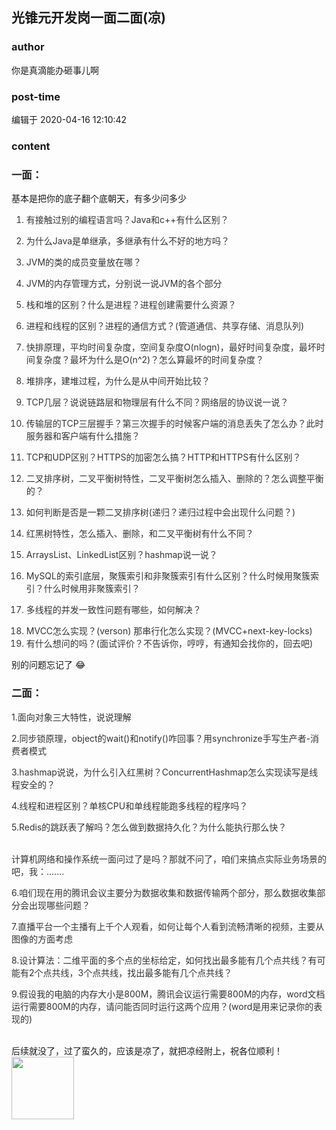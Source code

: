 ## 光锥元开发岗一面二面(凉)
### author 
你是真滴能办砸事儿啊
### post-time 

编辑于  2020-04-16 12:10:42
### content 
<div class="post-topic-des nc-post-content">
 <div>
  <h3>
   <strong>
    一面：
   </strong>
  </h3>
 </div>
 <div>
  基本是把你的底子翻个底朝天，有多少问多少
 </div>
 <div>
  <ol style="color: rgb(51,51,51);font-weight: 400;">
   <li>
    <p>
     <span>
      有接触过别的编程语言吗？Java和c++有什么区别？
     </span>
    </p>
   </li>
   <li>
    <p>
     <span>
      为什么Java是单继承，多继承有什么不好的地方吗？
     </span>
    </p>
   </li>
   <li>
    <p>
     <span>
      JVM的类的成员变量放在哪？
     </span>
    </p>
   </li>
   <li>
    <p>
     <span>
      JVM的内存管理方式，分别说一说JVM的各个部分
     </span>
    </p>
   </li>
   <li>
    <p>
     <span>
      栈和堆的区别？什么是进程？进程创建需要什么资源？
     </span>
    </p>
   </li>
   <li>
    <p>
     <span>
      进程和线程的区别？进程的通信方式？(管道通信、共享存储、消息队列)
     </span>
     <span>
     </span>
    </p>
   </li>
   <li>
    <p>
     <span>
      快排原理，平均时间复杂度，空间复杂度O(nlogn)，最好时间复杂度，最坏时间复杂度？最坏为什么是O(n^2)？怎么算最坏的时间复杂度？
     </span>
    </p>
   </li>
   <li>
    <p>
     <span>
      堆排序，建堆过程，为什么是从中间开始比较？
     </span>
    </p>
   </li>
   <li>
    <p>
     <span>
      TCP几层？说说链路层和物理层有什么不同？网络层的协议说一说？
     </span>
    </p>
   </li>
   <li>
    <p>
     <span>
      传输层的TCP三层握手？第三次握手的时候客户端的消息丢失了怎么办？此时服务器和客户端有什么措施？
     </span>
     <span>
     </span>
     <span>
     </span>
    </p>
   </li>
   <li>
    <p>
     <span>
      TCP和UDP区别？HTTPS的加密怎么搞？HTTP和HTTPS有什么区别？
     </span>
    </p>
   </li>
   <li>
    <p>
     <span>
      二叉排序树，二叉平衡树特性，二叉平衡树怎么插入、删除的？怎么调整平衡的？
     </span>
    </p>
   </li>
   <li>
    <p>
     <span>
      如何判断是否是一颗二叉排序树(递归？递归过程中会出现什么问题？)
     </span>
    </p>
   </li>
   <li>
    <p>
     <span>
      红黑树特性，怎么插入、删除，和二叉平衡树有什么不同？
     </span>
    </p>
   </li>
   <li>
    <p>
     <span>
      ArraysList、LinkedList区别？hashmap说一说？
     </span>
    </p>
   </li>
   <li>
    <p>
     <span>
      MySQL的索引底层，聚簇索引和非聚簇索引有什么区别？什么时候用聚簇索引？什么时候用非聚簇索引？
     </span>
     <span>
     </span>
     <span>
     </span>
    </p>
   </li>
   <li>
    <p>
     <span>
      多线程的并发一致性问题有哪些，如何解决？
     </span>
    </p>
   </li>
   <li>
    <div>
     <span>
      MVCC怎么实现？(verson)  那串行化怎么实现？(MVCC+next-key-locks)
     </span>
    </div>
   </li>
   <li>
    <div>
     <span>
      有什么想问的吗？(面试评价？不告诉你，哼哼，有通知会找你的，回去吧)
     </span>
    </div>
   </li>
  </ol>
  <div>
   别的问题忘记了
   <span>
    😂
   </span>
  </div>
  <div>
   <h3>
    <span>
     二面：
    </span>
   </h3>
  </div>
  <div>
   <p style="color: rgb(51,51,51);font-weight: 400;">
    <span>
     1.面向对象三大特性，说说理解
    </span>
   </p>
   <p style="color: rgb(51,51,51);font-weight: 400;">
    <span>
     2.同步锁原理，object的wait()和notify()咋回事？用synchronize手写生产者-消费者模式
    </span>
   </p>
   <p style="color: rgb(51,51,51);font-weight: 400;">
    <span>
     3.hashmap说说，为什么引入红黑树？ConcurrentHashmap怎么实现读写是线程安全的？
    </span>
   </p>
   <p style="color: rgb(51,51,51);font-weight: 400;">
    <span>
     4.线程和进程区别？单核CPU和单线程能跑多线程的程序吗？
    </span>
   </p>
   <div style="color: rgb(51,51,51);">
    <span>
     5.Redis的跳跃表了解吗？怎么做到数据持久化？为什么能执行那么快？
    </span>
   </div>
   <div style="color: rgb(51,51,51);">
    <span>
     <br/>
    </span>
   </div>
   <p style="color: rgb(51,51,51);font-weight: 400;">
    <span>
     计算机网络和操作系统一面问过了是吗？那就不问了，咱们来搞点实际业务场景的吧，我：.......
    </span>
   </p>
   <p style="color: rgb(51,51,51);font-weight: 400;">
    <span>
     6.咱们现在用的腾讯会议主要分为数据收集和数据传输两个部分，那么数据收集部分会出现哪些问题？
    </span>
   </p>
   <p style="color: rgb(51,51,51);font-weight: 400;">
    <span>
     7.直播平台一个主播有上千个人观看，如何让每个人看到流畅清晰的视频，主要从图像的方面考虑
    </span>
   </p>
   <p style="color: rgb(51,51,51);font-weight: 400;">
    <span>
     8.设计算法：二维平面的多个点的坐标给定，如何找出最多能有几个点共线？有可能有2个点共线，3个点共线，找出最多能有几个点共线？
    </span>
   </p>
   <p style="color: rgb(51,51,51);font-weight: 400;">
    <span>
     9.假设我的电脑的内存大小是800M，腾讯会议运行需要800M的内存，word文档运行需要800M的内存，请问能否同时运行这两个应用？(word是用来记录你的表现的)
    </span>
   </p>
  </div>
  <div>
   <br/>
  </div>
  <div>
   后续就没了，过了蛮久的，应该是凉了，就把凉经附上，祝各位顺利！
   <br/>
   <span>
   </span>
  </div>
  <div>
   <img data-card-emoji="[再见]" height="100px" src="https://uploadfiles.nowcoder.com/images/20191018/468200_1571397765696_59B2900AA03CB2182A51CDB520B535B6" width="100px"/>
   <br/>
  </div>
  <br/>
 </div>
</div>
